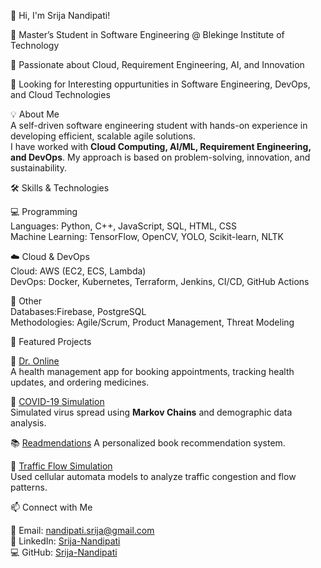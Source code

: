 👋 Hi, I'm Srija Nandipati!  

🔹 Master’s Student in Software Engineering @ Blekinge Institute of Technology

🔹 Passionate about Cloud, Requirement Engineering, AI, and Innovation

🔹 Looking for Interesting oppurtunities in Software Engineering, DevOps, and Cloud Technologies


💡 About Me  
A self-driven software engineering student with hands-on experience in developing efficient, scalable agile solutions.  
I have worked with **Cloud Computing, AI/ML, Requirement Engineering, and DevOps**. My approach is based on problem-solving, innovation, and sustainability.  


🛠 Skills & Technologies  

💻 Programming  
Languages: Python, C++, JavaScript, SQL, HTML, CSS  
Machine Learning: TensorFlow, OpenCV, YOLO, Scikit-learn, NLTK  

☁️ Cloud & DevOps  
Cloud: AWS (EC2, ECS, Lambda)  
DevOps: Docker, Kubernetes, Terraform, Jenkins, CI/CD, GitHub Actions  

🔬 Other  
 Databases:Firebase, PostgreSQL  
 Methodologies: Agile/Scrum, Product Management, Threat Modeling  

🚀 Featured Projects  

🏥 [Dr. Online](https://github.com/Srija-Nandipati/dr-online)  
A health management app for booking appointments, tracking health updates, and ordering medicines.  

🦠 [COVID-19 Simulation](https://github.com/Srija-Nandipati/covid19simulation)  
Simulated virus spread using **Markov Chains** and demographic data analysis.  

📚 [Readmendations](https://github.com/Srija-Nandipati/bookrecsystem)
A personalized book recommendation system.  

🚗 [Traffic Flow Simulation](https://github.com/Srija-Nandipati/traffic-flow)  
Used cellular automata models to analyze traffic congestion and flow patterns.  


📫 Connect with Me  

📧 Email: nandipati.srija@gmail.com  
🔗 LinkedIn: [Srija-Nandipati](https://www.linkedin.com/in/srija-nandipati-96376924b/)  
💻 GitHub: [Srija-Nandipati](https://github.com/Srija-Nandipati)  
